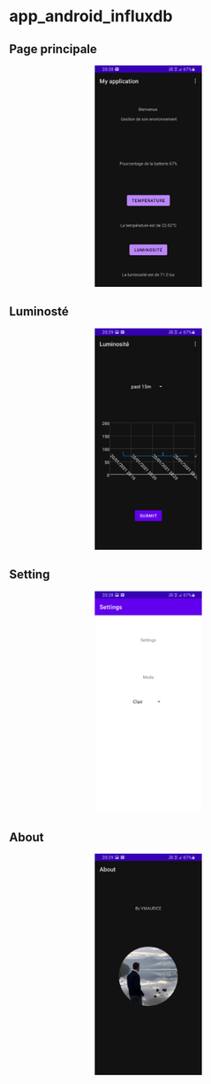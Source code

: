 # app_android_influxdb

## Page principale

<p align="center">
	<img height="400" src="Ressources/root.jpg"
	</p>

## Luminosté

<p align="center">
	<img height="400" src="Ressources/lum2.jpg"
	</p>

## Setting

<p align="center">
	<img height="400" src="Ressources/setting.jpg"
	</p>

## About

<p align="center">
	<img height="400" src="Ressources/about.jpg"
	</p>
